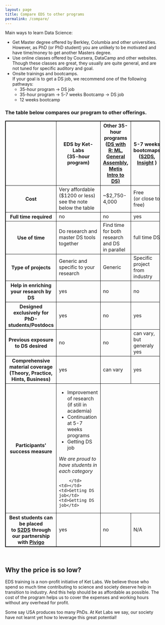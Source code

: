 ```yaml
---
layout: page
title: Compare EDS to other programs
permalink: /compare/
---
```


Main ways to learn Data Science:    
* Get Master degree offered by Berkley, Columbia and other universities. However, as PhD (or PhD student) you are unlikely to be motivated and have time/money to get another Masters degree.
* Use online classes offered by Coursera, DataCamp and other websites. Though these classes are great, they usually are quite general, and are not tuned for specific auditory and goal.
* Onsite trainings and bootcamps.    
If your goal is to get a DS job, we recommend one of the following pathways:
    + 35-hour program -> DS job
    + 35-hour program -> 5-7 weeks Bootcamp -> DS job
    + 12 weeks bootcamp
    
### The table below compares our program to other offerings.
    

<style>
table, td, th, td {
    border: 1px solid black;
}
</style>

<table style="width:100%">
  <tr>
    <th></th>
    <th>EDS by Ket-Labs <br/>(35-hour program)</th>
    <th>Other 35-hour programs <br/>
       (<a href="http://nycdatascience.com/courses/data-science-with-r-machine-learning/">DS with R: ML</a>, <br/> <a href="https://generalassemb.ly/education/data-science">General Assembly</a>,
       <br/> <a href="https://www.thisismetis.com/introduction-to-data-science"> Metis Intro to DS)</a> </th>
    <th>5-7 weeks bootcmaps <br/> 
        (<a href="http://www.s2ds.org/">S2DS</a>, <a href="http://insightdatascience.com/">Insight</a> )</th>
    <th>12 weeks bootcamps <br/> 
        <a href="http://nycdatascience.com/data-science-bootcamp/">(NYC DS Ac.</a>, <br/><a href="https://www.thisismetis.com/data-science-bootcamps">Metis</a>)</th>
  </tr>
  <tr>
    <th>Cost</th>
    <td>Very affordable ($1200 or less) <br/>
    see the note below the table</td>
    <td>~$2,750-4,000</td>
    <td>Free <br/>(or close to free)</td>
    <td>$15-16,000</td>
  </tr>
  <tr>
    <th>Full time required</th>
    <td>no</td>
    <td>no</td>
    <td>yes</td>
    <td>yes</td>
  </tr>
  <tr>
    <th>Use of time</th>
    <td>Do research and master DS tools together</td>
    <td>Find time for both research and DS <br/> in parallel</td>
    <td>full time DS</td>
    <td>full time DS</td>
  </tr>   
  <tr>
    <th>Type of projects</th>
    <td>Generic and <br/>specific to your research</td>
    <td>Generic</td>
    <td>Specific project from industry</td>
    <td></td>
  </tr>
  <tr>
    <th>Help in enriching <br/>your research by DS</th>
    <td>yes</td>
    <td>no</td>
    <td>no</td>
    <td>no</td>
  </tr> 
  <tr>
    <th>Designed exclusively for PhD-students/Postdocs</th>
    <td>yes</td>
    <td>no</td>
    <td>yes</td>
    <td>no</td>
  </tr>   
  
  <tr>
    <th>Previous exposure to DS desired</th>
    <td>no</td>
    <td>no</td>
    <td>can vary, but generaly yes</td>
    <td>no</td>
  </tr>  
  <tr>
    <th>Comprehensive material coverage <br/>
    (Theory, Practice, Hints, Business)</th>
    <td>yes</td>
    <td>can vary</td>
    <td>yes</td>
    <td>yes</td>
  </tr>    
  <tr>
    <th>Participants' success measure</th>
    <td> 
      <ul>
        <li>Improvement of research <br/>(if still in academia)</li>
        <li>Continuation at 5-7 weeks programs</li>
        <li>Getting DS job</li>
      </ul>
      <i>We are proud to have students in each category</i>
              
        
        </td>
    <td></td>
    <td>Getting DS job</td>
    <td>Getting DS job</td>
  </tr>  
  <tr>
    <th>Best students can be placed <br/> 
    to <a href="http://www.s2ds.org/">S2DS</a> through our partnership with <a href="https://www.pivigo.com/">Pivigo</a></th>
    <td>yes</td>
    <td>no</td>
    <td>N/A</td>
    <td>N/A</td>
  </tr>   
  
  
</table>

<br/>
      
## Why the price is so low?

EDS training is a non-profit initiative of Ket Labs. We believe those who spend so much time contributing to science and society deserve help in transition to industry. And this help should be as affordable as possible. The cost of the program helps us to cover the expenses and working hours without any overhead for profit.

Some say USA produces too many PhDs. At Ket Labs we say, our society have not learnt yet how to leverage this great potential!

